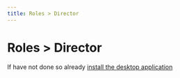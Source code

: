 ```yaml
---
title: Roles > Director
---
```


# Roles > Director

If have not done so already [install the desktop application](/journey/demo.md)
